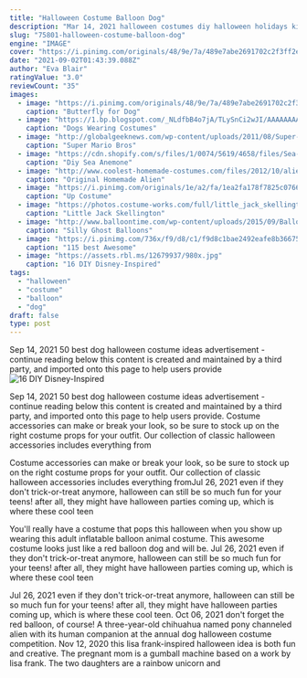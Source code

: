 ```yaml
---
title: "Halloween Costume Balloon Dog"
description: "Mar 14, 2021 halloween costumes diy halloween holidays kids diy halloween costumes your kids will love it's that time of year again when you have to choose between spending a small"
slug: "75801-halloween-costume-balloon-dog"
engine: "IMAGE"
cover: "https://i.pinimg.com/originals/48/9e/7a/489e7abe2691702c2f3ff2e4c8cbb4c8.jpg"
date: "2021-09-02T01:43:39.088Z"
author: "Eva Blair"
ratingValue: "3.0"
reviewCount: "35"
images:
  - image: "https://i.pinimg.com/originals/48/9e/7a/489e7abe2691702c2f3ff2e4c8cbb4c8.jpg"
    caption: "Butterfly for Dog"
  - image: "https://1.bp.blogspot.com/_NLdfbB4o7jA/TLySnCi2wJI/AAAAAAAAACw/a6lZSPt6EOI/s1600/panda-dog-3.jpg"
    caption: "Dogs Wearing Costumes"
  - image: "http://globalgeeknews.com/wp-content/uploads/2011/08/Super-Mario-Bros-Dog-Costumes.jpg"
    caption: "Super Mario Bros"
  - image: "https://cdn.shopify.com/s/files/1/0074/5619/4658/files/Sea-Anemone-Step-by-Step_6f24cbcf-ba80-4937-be87-064a9d810aab.jpg?v=1571122128"
    caption: "Diy Sea Anemone"
  - image: "http://www.coolest-homemade-costumes.com/files/2012/10/alien-16057.jpg"
    caption: "Original Homemade Alien"
  - image: "https://i.pinimg.com/originals/1e/a2/fa/1ea2fa178f7825c0766cad326c41be85.jpg"
    caption: "Up Costume"
  - image: "https://photos.costume-works.com/full/little_jack_skellington_and_his_dog_zero3.jpg"
    caption: "Little Jack Skellington"
  - image: "http://www.balloontime.com/wp-content/uploads/2015/09/Balloon-Time-Ghost-Balloons-10.jpg"
    caption: "Silly Ghost Balloons"
  - image: "https://i.pinimg.com/736x/f9/d8/c1/f9d8c1bae2492eafe8b366756841e43a--halloween-jelmezek-amazing-halloween-costumes.jpg"
    caption: "115 best Awesome"
  - image: "https://assets.rbl.ms/12679937/980x.jpg"
    caption: "16 DIY Disney-Inspired"
tags:
  - "halloween"
  - "costume"
  - "balloon"
  - "dog"
draft: false
type: post
---
```


Sep 14, 2021 50 best dog halloween costume ideas advertisement - continue reading below this content is created and maintained by a third party, and imported onto this page to help users provide
![16 DIY Disney-Inspired](https://assets.rbl.ms/12679937/980x.jpg "16 DIY Disney-Inspired")

Sep 14, 2021 50 best dog halloween costume ideas advertisement - continue reading below this content is created and maintained by a third party, and imported onto this page to help users provide. Costume accessories can make or break your look, so be sure to stock up on the right costume props for your outfit. Our collection of classic halloween accessories includes everything from
<!--inArticleAds-->

<!--galleryOne-->

Costume accessories can make or break your look, so be sure to stock up on the right costume props for your outfit. Our collection of classic halloween accessories includes everything fromJul 26, 2021 even if they don't trick-or-treat anymore, halloween can still be so much fun for your teens! after all, they might have halloween parties coming up, which is where these cool teen
<!--inArticleAds-->

<!--galleryTwo-->

You'll really have a costume that pops this halloween when you show up wearing this adult inflatable balloon animal costume. This awesome costume looks just like a red balloon dog and will be. Jul 26, 2021 even if they don't trick-or-treat anymore, halloween can still be so much fun for your teens! after all, they might have halloween parties coming up, which is where these cool teen
<!--galleryThree-->

Jul 26, 2021 even if they don't trick-or-treat anymore, halloween can still be so much fun for your teens! after all, they might have halloween parties coming up, which is where these cool teen. Oct 06, 2021 don't forget the red balloon, of course!  A three-year-old chihuahua named pony channeled alien with its human companion at the annual dog halloween costume competition. Nov 12, 2020 this lisa frank-inspired halloween idea is both fun and creative. The pregnant mom is a gumball machine based on a work by lisa frank. The two daughters are a rainbow unicorn and